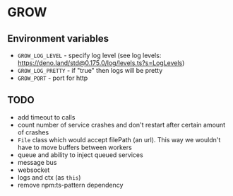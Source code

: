 # GROW

## Environment variables

- `GROW_LOG_LEVEL` - specify log level (see log levels: https://deno.land/std@0.175.0/log/levels.ts?s=LogLevels)
- `GROW_LOG_PRETTY` - if "true" then logs will be pretty
- `GROW_PORT` - port for http

## TODO

- add timeout to calls
- count number of service crashes and don't restart after certain amount of crashes
- `File` class which would accept filePath (an url). This way we wouldn't have to move buffers between workers
- queue and ability to inject queued services
- message bus
- websocket
- logs and ctx (as `this`)
- remove npm:ts-pattern dependency
